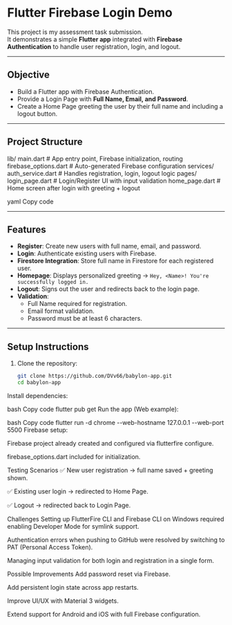 # Flutter Firebase Login Demo

This project is my assessment task submission.  
It demonstrates a simple **Flutter app** integrated with **Firebase Authentication** to handle user registration, login, and logout.

---

## Objective
- Build a Flutter app with Firebase Authentication.
- Provide a Login Page with **Full Name, Email, and Password**.
- Create a Home Page greeting the user by their full name and including a logout button.

---

## Project Structure
lib/
main.dart # App entry point, Firebase initialization, routing
firebase_options.dart # Auto-generated Firebase configuration
services/
auth_service.dart # Handles registration, login, logout logic
pages/
login_page.dart # Login/Register UI with input validation
home_page.dart # Home screen after login with greeting + logout

yaml
Copy code

---

## Features
- **Register**: Create new users with full name, email, and password.
- **Login**: Authenticate existing users with Firebase.
- **Firestore Integration**: Store full name in Firestore for each registered user.
- **Homepage**: Displays personalized greeting → `Hey, <Name>! You're successfully logged in.`
- **Logout**: Signs out the user and redirects back to the login page.
- **Validation**:
  - Full Name required for registration.
  - Email format validation.
  - Password must be at least 6 characters.

---

## Setup Instructions
1. Clone the repository:
   ```bash
   git clone https://github.com/DVv66/babylon-app.git
   cd babylon-app
Install dependencies:

bash
Copy code
flutter pub get
Run the app (Web example):

bash
Copy code
flutter run -d chrome --web-hostname 127.0.0.1 --web-port 5500
Firebase setup:

Firebase project already created and configured via flutterfire configure.

firebase_options.dart included for initialization.

Testing Scenarios
✅ New user registration → full name saved + greeting shown.

✅ Existing user login → redirected to Home Page.

✅ Logout → redirected back to Login Page.

Challenges
Setting up FlutterFire CLI and Firebase CLI on Windows required enabling Developer Mode for symlink support.

Authentication errors when pushing to GitHub were resolved by switching to PAT (Personal Access Token).

Managing input validation for both login and registration in a single form.

Possible Improvements
Add password reset via Firebase.

Add persistent login state across app restarts.

Improve UI/UX with Material 3 widgets.

Extend support for Android and iOS with full Firebase configuration.
